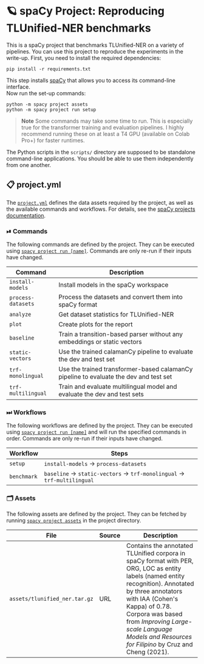 <!-- SPACY PROJECT: AUTO-GENERATED DOCS START (do not remove) -->

# 🪐 spaCy Project: Reproducing TLUnified-NER benchmarks

This is a spaCy project that benchmarks TLUnified-NER on a variety of pipelines.
You can use this project to reproduce the experiments in the write-up. 
First, you need to install the required dependencies:

```
pip install -r requirements.txt
```

This step installs [spaCy](https://spacy.io) that allows you to access its command-line interface.  
Now run the set-up commands:

```
python -m spacy project assets
python -m spacy project run setup
```

> **Note**
> Some commands may take some time to run. 
> This is especially true for the transformer training and evaluation pipelines.
> I highly recommend running these on at least a T4 GPU (available on Colab Pro+) for faster runtimes.

The Python scripts in the `scripts/` directory are supposed to be standalone command-line applications. 
You should be able to use them independently from one another.


## 📋 project.yml

The [`project.yml`](project.yml) defines the data assets required by the
project, as well as the available commands and workflows. For details, see the
[spaCy projects documentation](https://spacy.io/usage/projects).

### ⏯ Commands

The following commands are defined by the project. They
can be executed using [`spacy project run [name]`](https://spacy.io/api/cli#project-run).
Commands are only re-run if their inputs have changed.

| Command | Description |
| --- | --- |
| `install-models` | Install models in the spaCy workspace |
| `process-datasets` | Process the datasets and convert them into spaCy format |
| `analyze` | Get dataset statistics for TLUnified-NER |
| `plot` | Create plots for the report |
| `baseline` | Train a transition-based parser without any embeddings or static vectors |
| `static-vectors` | Use the trained calamanCy pipeline to evaluate the dev and test set |
| `trf-monolingual` | Use the trained transformer-based calamanCy pipeline to evaluate the dev and test set |
| `trf-multilingual` | Train and evaluate multilingual model and evaluate the dev and test sets |

### ⏭ Workflows

The following workflows are defined by the project. They
can be executed using [`spacy project run [name]`](https://spacy.io/api/cli#project-run)
and will run the specified commands in order. Commands are only re-run if their
inputs have changed.

| Workflow | Steps |
| --- | --- |
| `setup` | `install-models` &rarr; `process-datasets` |
| `benchmark` | `baseline` &rarr; `static-vectors` &rarr; `trf-monolingual` &rarr; `trf-multilingual` |

### 🗂 Assets

The following assets are defined by the project. They can
be fetched by running [`spacy project assets`](https://spacy.io/api/cli#project-assets)
in the project directory.

| File | Source | Description |
| --- | --- | --- |
| `assets/tlunified_ner.tar.gz` | URL | Contains the annotated TLUnified corpora in spaCy format with PER, ORG, LOC as entity labels (named entity recognition). Annotated by three annotators with IAA (Cohen's Kappa) of 0.78. Corpora was based from *Improving Large-scale Language Models and Resources for Filipino* by Cruz and Cheng (2021). |

<!-- SPACY PROJECT: AUTO-GENERATED DOCS END (do not remove) -->